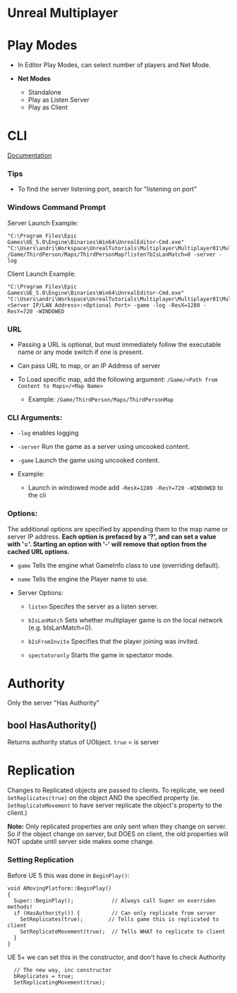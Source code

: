 # Unreal Multiplayer

# Play Modes

- In Editor Play Modes, can select number of players and Net Mode.

- **Net Modes**
  - Standalone
  - Play as Listen Server
  - Play as Client

# CLI

[Documentation](https://docs.unrealengine.com/4.27/en-US/ProductionPipelines/CommandLineArguments/)

### Tips

- To find the server listening port, search for "listening on port" 

### Windows Command Prompt

Server Launch Example:
```
"C:\Program Files\Epic Games\UE_5.0\Engine\Binaries\Win64\UnrealEditor-Cmd.exe" "C:\Users\andri\Workspace\UnrealTutorials\Multiplayer\Multiplayer01\Multiplayer01.uproject"  /Game/ThirdPerson/Maps/ThirdPersonMap?listen?bIsLanMatch=0 -server -log
```

Client Launch Example:
```
"C:\Program Files\Epic Games\UE_5.0\Engine\Binaries\Win64\UnrealEditor-Cmd.exe" "C:\Users\andri\Workspace\UnrealTutorials\Multiplayer\Multiplayer01\Multiplayer01.uproject" <Server IP/LAN Address>:<Optional Port> -game -log -ResX=1280 -ResY=720 -WINDOWED
```
### URL

- Passing a URL is optional, but must immediately follow the executable name or any mode switch if one is present.

- Can pass URL to map, or an IP Address of server

- To Load specific map, add the following argument: `/Game/<Path from Content to Maps>/<Map Name>`
  - Example: `/Game/ThirdPerson/Maps/ThirdPersonMap`

### CLI Arguments:

- `-log` enables logging

- `-server` Run the game as a server using uncooked content.

- `-game` Launch the game using uncooked content.

- Example:
  - Launch in windowed mode add `-ResX=1280 -ResY=720 -WINDOWED` to the cli

### Options:

The additional options are specified by appending them to the map name or server IP address. **Each option is prefaced by a '?', and can set a value with '='. Starting an option with '-' will remove that option from the cached URL options.**

- `game` Tells the engine what GameInfo class to use (overriding default).

- `name` Tells the engine the Player name to use.

- Server Options:

  - `listen` Specifes the server as a listen server.

  - `bIsLanMatch` Sets whether multiplayer game is on the local network (e.g. bIsLanMatch=0).

  - `bIsFromInvite` Specifies that the player joining was invited.

  - `spectatoronly` Starts the game in spectator mode.

# Authority

Only the server "Has Authority"

## bool HasAuthority() 

Returns authority status of UObject. `true` = is server

# Replication

Changes to Replicated objects are passed to clients. To replicate, we need `SetReplicates(true)` on the object AND the specified property (ie. `SetReplicateMovement` to have server replicate the object's property to the client.)

**Note:** Only replicated properties are only sent when they change on server. So if the object change on server, but DOES on client, the old properties will NOT update until server side makes some change.

### Setting Replication

Before UE 5 this was done in `BeginPlay()`:
```
void AMovingPlatform::BeginPlay()
{
  Super::BeginPlay();            // Always call Super on overriden methods!
  if (HasAuthority()) {          // Can only replicate from server
    SetReplicates(true);        // Tells game this is replicated to client
    SetReplicateMovement(true);  // Tells WHAT to replicate to client
  }
}
```

UE 5+ we can set this in the constructor, and don't have to check Authority
```
  // The new way, inc constructor
  bReplicates = true;
  SetReplicatingMovement(true);
```
